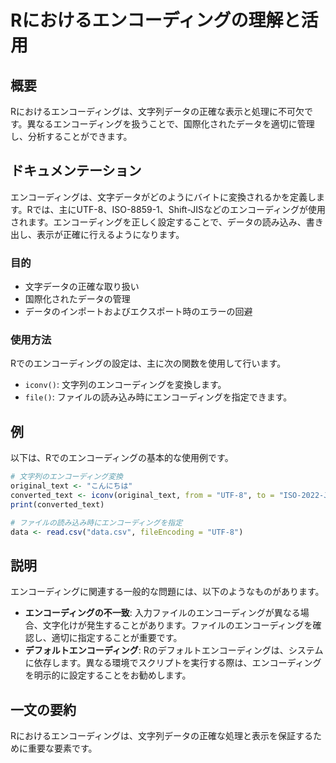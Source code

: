 <!--
Meta Description: # Rにおけるエンコーディングの理解と活用 ## 概要 Rにおけるエンコーディングは、文字列データの正確な表示と処理に不可欠です。異なるエンコーディングを扱うことで、国際化されたデータを適切に管理し、分析することができます。 ## ドキュメンテーション エンコーディングは、文字データがどのようにバイ...
Meta Keywords: rにおけるエンコーディングは, iso, iconv, original_text, converted_text
-->

# Rにおけるエンコーディングの理解と活用

## 概要
Rにおけるエンコーディングは、文字列データの正確な表示と処理に不可欠です。異なるエンコーディングを扱うことで、国際化されたデータを適切に管理し、分析することができます。

## ドキュメンテーション
エンコーディングは、文字データがどのようにバイトに変換されるかを定義します。Rでは、主にUTF-8、ISO-8859-1、Shift-JISなどのエンコーディングが使用されます。エンコーディングを正しく設定することで、データの読み込み、書き出し、表示が正確に行えるようになります。

### 目的
- 文字データの正確な取り扱い
- 国際化されたデータの管理
- データのインポートおよびエクスポート時のエラーの回避

### 使用方法
Rでのエンコーディングの設定は、主に次の関数を使用して行います。
- `iconv()`: 文字列のエンコーディングを変換します。
- `file()`: ファイルの読み込み時にエンコーディングを指定できます。

## 例
以下は、Rでのエンコーディングの基本的な使用例です。

```R
# 文字列のエンコーディング変換
original_text <- "こんにちは"
converted_text <- iconv(original_text, from = "UTF-8", to = "ISO-2022-JP")
print(converted_text)

# ファイルの読み込み時にエンコーディングを指定
data <- read.csv("data.csv", fileEncoding = "UTF-8")
```

## 説明
エンコーディングに関連する一般的な問題には、以下のようなものがあります。

- **エンコーディングの不一致**: 入力ファイルのエンコーディングが異なる場合、文字化けが発生することがあります。ファイルのエンコーディングを確認し、適切に指定することが重要です。
- **デフォルトエンコーディング**: Rのデフォルトエンコーディングは、システムに依存します。異なる環境でスクリプトを実行する際は、エンコーディングを明示的に設定することをお勧めします。

## 一文の要約
Rにおけるエンコーディングは、文字列データの正確な処理と表示を保証するために重要な要素です。